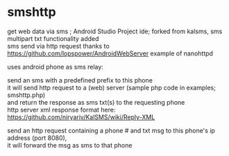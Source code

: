 # smshttp
get web data via sms  ;  Android Studio Project ide; forked from kalsms, sms multipart txt functionality added<br>
sms send via http request thanks to https://github.com/lopspower/AndroidWebServer example of nanohttpd<br>

uses android phone as sms relay:

send an sms with a predefined prefix to this phone<br>
it will send http request to a (web) server  (sample php code in examples; smshttp.php)<br>
and return the response as sms txt(s) to the requesting phone<br>
http server xml response format here: https://github.com/niryariv/KalSMS/wiki/Reply-XML<br>

send an http request containing a phone # and txt msg to this phone's ip address (port 8080),<br>
it will forward the msg as sms to that phone<br>
